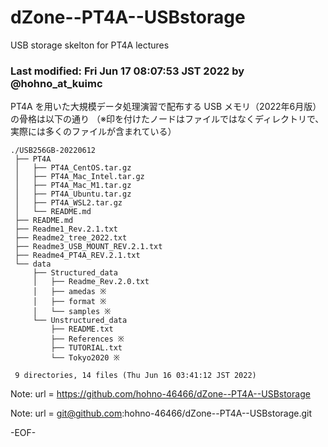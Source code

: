 # dZone--PT4A--USBstorage

USB storage skelton for PT4A lectures

### Last modified: Fri Jun 17 08:07:53 JST 2022 by @hohno_at_kuimc

PT4A を用いた大規模データ処理演習で配布する USB メモリ（2022年6月版）の骨格は以下の通り
（※印を付けたノードはファイルではなくディレクトリで、実際には多くのファイルが含まれている）

    ./USB256GB-20220612
     ├── PT4A
     │   ├── PT4A_CentOS.tar.gz
     │   ├── PT4A_Mac_Intel.tar.gz
     │   ├── PT4A_Mac_M1.tar.gz
     │   ├── PT4A_Ubuntu.tar.gz
     │   ├── PT4A_WSL2.tar.gz
     │   └── README.md
     ├── README.md
     ├── Readme1_Rev.2.1.txt
     ├── Readme2_tree_2022.txt
     ├── Readme3_USB_MOUNT_REV.2.1.txt
     ├── Readme4_PT4A_REV.2.1.txt
     └── data
         ├── Structured_data
         │   ├── Readme_Rev.2.0.txt
         │   ├── amedas ※
         │   ├── format ※
         │   └── samples ※
         └── Unstructured_data
             ├── README.txt
             ├── References ※
             ├── TUTORIAL.txt
             └── Tokyo2020 ※
     
     9 directories, 14 files (Thu Jun 16 03:41:12 JST 2022)

Note:	url = https://github.com/hohno-46466/dZone--PT4A--USBstorage

Note:	url = git@github.com:hohno-46466/dZone--PT4A--USBstorage.git

-EOF-

